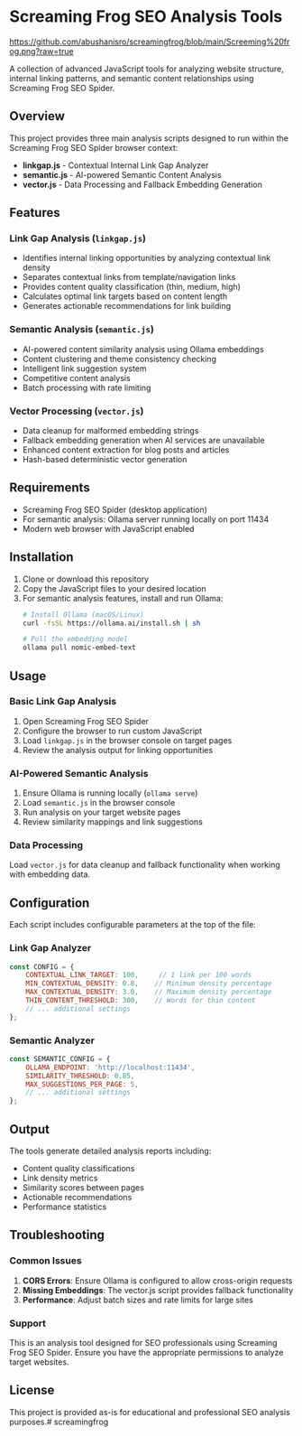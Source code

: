 # Screaming Frog SEO Analysis Tools

https://github.com/abushanisro/screamingfrog/blob/main/Screeming%20frog.png?raw=true

A collection of advanced JavaScript tools for analyzing website structure, internal linking patterns, and semantic content relationships using Screaming Frog SEO Spider.

## Overview

This project provides three main analysis scripts designed to run within the Screaming Frog SEO Spider browser context:

- **linkgap.js** - Contextual Internal Link Gap Analyzer
- **semantic.js** - AI-powered Semantic Content Analysis
- **vector.js** - Data Processing and Fallback Embedding Generation

## Features

### Link Gap Analysis (`linkgap.js`)
- Identifies internal linking opportunities by analyzing contextual link density
- Separates contextual links from template/navigation links
- Provides content quality classification (thin, medium, high)
- Calculates optimal link targets based on content length
- Generates actionable recommendations for link building

### Semantic Analysis (`semantic.js`)
- AI-powered content similarity analysis using Ollama embeddings
- Content clustering and theme consistency checking
- Intelligent link suggestion system
- Competitive content analysis
- Batch processing with rate limiting

### Vector Processing (`vector.js`)
- Data cleanup for malformed embedding strings
- Fallback embedding generation when AI services are unavailable
- Enhanced content extraction for blog posts and articles
- Hash-based deterministic vector generation

## Requirements

- Screaming Frog SEO Spider (desktop application)
- For semantic analysis: Ollama server running locally on port 11434
- Modern web browser with JavaScript enabled

## Installation

1. Clone or download this repository
2. Copy the JavaScript files to your desired location
3. For semantic analysis features, install and run Ollama:
   ```bash
   # Install Ollama (macOS/Linux)
   curl -fsSL https://ollama.ai/install.sh | sh
   
   # Pull the embedding model
   ollama pull nomic-embed-text
   ```

## Usage

### Basic Link Gap Analysis

1. Open Screaming Frog SEO Spider
2. Configure the browser to run custom JavaScript
3. Load `linkgap.js` in the browser console on target pages
4. Review the analysis output for linking opportunities

### AI-Powered Semantic Analysis

1. Ensure Ollama is running locally (`ollama serve`)
2. Load `semantic.js` in the browser console
3. Run analysis on your target website pages
4. Review similarity mappings and link suggestions

### Data Processing

Load `vector.js` for data cleanup and fallback functionality when working with embedding data.

## Configuration

Each script includes configurable parameters at the top of the file:

### Link Gap Analyzer
```javascript
const CONFIG = {
    CONTEXTUAL_LINK_TARGET: 100,     // 1 link per 100 words
    MIN_CONTEXTUAL_DENSITY: 0.8,    // Minimum density percentage
    MAX_CONTEXTUAL_DENSITY: 3.0,    // Maximum density percentage
    THIN_CONTENT_THRESHOLD: 300,    // Words for thin content
    // ... additional settings
};
```

### Semantic Analyzer
```javascript
const SEMANTIC_CONFIG = {
    OLLAMA_ENDPOINT: 'http://localhost:11434',
    SIMILARITY_THRESHOLD: 0.85,
    MAX_SUGGESTIONS_PER_PAGE: 5,
    // ... additional settings
};
```

## Output

The tools generate detailed analysis reports including:

- Content quality classifications
- Link density metrics
- Similarity scores between pages
- Actionable recommendations
- Performance statistics

## Troubleshooting

### Common Issues

1. **CORS Errors**: Ensure Ollama is configured to allow cross-origin requests
2. **Missing Embeddings**: The vector.js script provides fallback functionality
3. **Performance**: Adjust batch sizes and rate limits for large sites

### Support

This is an analysis tool designed for SEO professionals using Screaming Frog SEO Spider. Ensure you have the appropriate permissions to analyze target websites.

## License

This project is provided as-is for educational and professional SEO analysis purposes.# screamingfrog
